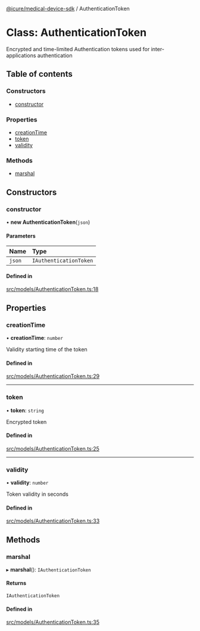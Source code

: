[@icure/medical-device-sdk](../modules) / AuthenticationToken

# Class: AuthenticationToken

Encrypted and time-limited Authentication tokens used for inter-applications authentication

## Table of contents

### Constructors

- [constructor](AuthenticationToken#constructor)

### Properties

- [creationTime](AuthenticationToken#creationtime)
- [token](AuthenticationToken#token)
- [validity](AuthenticationToken#validity)

### Methods

- [marshal](AuthenticationToken#marshal)

## Constructors

### constructor

• **new AuthenticationToken**(`json`)

#### Parameters

| Name | Type |
| :------ | :------ |
| `json` | `IAuthenticationToken` |

#### Defined in

[src/models/AuthenticationToken.ts:18](https://github.com/icure/icure-medical-device-js-sdk/blob/95efac3/src/models/AuthenticationToken.ts#L18)

## Properties

### creationTime

• **creationTime**: `number`

Validity starting time of the token

#### Defined in

[src/models/AuthenticationToken.ts:29](https://github.com/icure/icure-medical-device-js-sdk/blob/95efac3/src/models/AuthenticationToken.ts#L29)

___

### token

• **token**: `string`

Encrypted token

#### Defined in

[src/models/AuthenticationToken.ts:25](https://github.com/icure/icure-medical-device-js-sdk/blob/95efac3/src/models/AuthenticationToken.ts#L25)

___

### validity

• **validity**: `number`

Token validity in seconds

#### Defined in

[src/models/AuthenticationToken.ts:33](https://github.com/icure/icure-medical-device-js-sdk/blob/95efac3/src/models/AuthenticationToken.ts#L33)

## Methods

### marshal

▸ **marshal**(): `IAuthenticationToken`

#### Returns

`IAuthenticationToken`

#### Defined in

[src/models/AuthenticationToken.ts:35](https://github.com/icure/icure-medical-device-js-sdk/blob/95efac3/src/models/AuthenticationToken.ts#L35)
